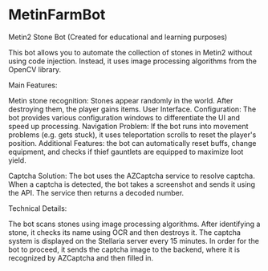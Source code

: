 # MetinFarmBot

Metin2 Stone Bot (Created for educational and learning purposes)

This bot allows you to automate the collection of stones in Metin2 without using code injection. Instead, it uses image processing algorithms from the OpenCV library.

Main Features:

Metin stone recognition: Stones appear randomly in the world. After destroying them, the player gains items.
User Interface.
Configuration: The bot provides various configuration windows to differentiate the UI and speed up processing.
Navigation Problem: If the bot runs into movement problems (e.g. gets stuck), it uses teleportation scrolls to reset the player's position.
Additional Features: the bot can automatically reset buffs, change equipment, and checks if thief gauntlets are equipped to maximize loot yield.

Captcha Solution: The bot uses the AZCaptcha service to resolve captcha. When a captcha is detected, the bot takes a screenshot and sends it using the API. The service then returns a decoded number.

Technical Details:

The bot scans stones using image processing algorithms. After identifying a stone, it checks its name using OCR and then destroys it.
The captcha system is displayed on the Stellaria server every 15 minutes. In order for the bot to proceed, it sends the captcha image to the backend, where it is recognized by AZCaptcha and then filled in.
